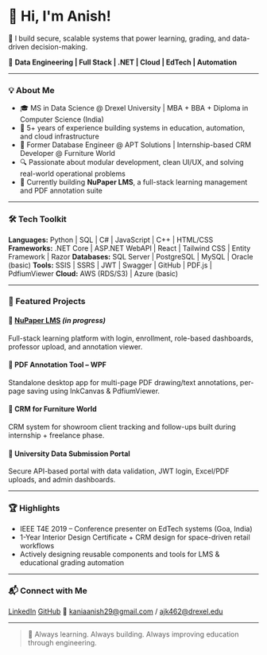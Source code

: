 # 👋 Hi, I'm Anish!

🎯 I build secure, scalable systems that power learning, grading, and data-driven decision-making.

🧠 **Data Engineering | Full Stack | .NET | Cloud | EdTech | Automation**

---

### 💡 About Me

* 🎓 MS in Data Science @ Drexel University | MBA + BBA + Diploma in Computer Science (India)
* 🔧 5+ years of experience building systems in education, automation, and cloud infrastructure
* 💼 Former Database Engineer @ APT Solutions | Internship-based CRM Developer @ Furniture World
* 🔍 Passionate about modular development, clean UI/UX, and solving real-world operational problems
* 🧰 Currently building **NuPaper LMS**, a full-stack learning management and PDF annotation suite

---

### 🛠️ Tech Toolkit

**Languages:** Python | SQL | C# | JavaScript | C++ | HTML/CSS
**Frameworks:** .NET Core | ASP.NET WebAPI | React | Tailwind CSS | Entity Framework | Razor
**Databases:** SQL Server | PostgreSQL | MySQL | Oracle (basic)
**Tools:** SSIS | SSRS | JWT | Swagger | GitHub | PDF.js | PdfiumViewer
**Cloud:** AWS (RDS/S3) | Azure (basic)

---

### 🚀 Featured Projects

#### 🔗 [NuPaper LMS](https://github.com/anishkania) *(in progress)*

Full-stack learning platform with login, enrollment, role-based dashboards, professor upload, and annotation viewer.

#### 🔗 PDF Annotation Tool – WPF

Standalone desktop app for multi-page PDF drawing/text annotations, per-page saving using InkCanvas & PdfiumViewer.

#### 🔗 CRM for Furniture World

CRM system for showroom client tracking and follow-ups built during internship + freelance phase.

#### 🔗 University Data Submission Portal

Secure API-based portal with data validation, JWT login, Excel/PDF uploads, and admin dashboards.

---

### 🏆 Highlights

* IEEE T4E 2019 – Conference presenter on EdTech systems (Goa, India)
* 1-Year Interior Design Certificate + CRM design for space-driven retail workflows
* Actively designing reusable components and tools for LMS & educational grading automation

---

### 📬 Connect with Me

[LinkedIn](https://www.linkedin.com/in/anish-kania-1b2454135)
[GitHub](https://github.com/anishkania)
📧 [kaniaanish29@gmail.com](mailto:kaniaanish29@gmail.com) / [ajk462@drexel.edu](mailto:ajk462@drexel.edu)

---

> 🔄 Always learning. Always building. Always improving education through engineering.
